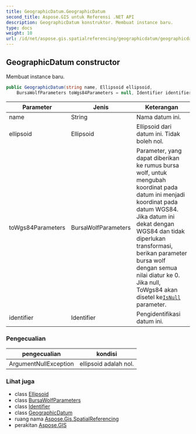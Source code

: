 ```yaml
---
title: GeographicDatum.GeographicDatum
second_title: Aspose.GIS untuk Referensi .NET API
description: GeographicDatum konstruktor. Membuat instance baru.
type: docs
weight: 10
url: /id/net/aspose.gis.spatialreferencing/geographicdatum/geographicdatum/
---
```

## GeographicDatum constructor

Membuat instance baru.

```csharp
public GeographicDatum(string name, Ellipsoid ellipsoid, 
    BursaWolfParameters toWgs84Parameters = null, Identifier identifier = null)
```

| Parameter | Jenis | Keterangan |
| --- | --- | --- |
| name | String | Nama datum ini. |
| ellipsoid | Ellipsoid | Ellipsoid dari datum ini. Tidak boleh nol. |
| toWgs84Parameters | BursaWolfParameters | Parameter, yang dapat diberikan ke rumus bursa wolf, untuk mengubah koordinat pada datum ini menjadi koordinat pada datum WGS84. Jika datum ini dekat dengan WGS84 dan tidak diperlukan transformasi, berikan parameter bursa wolf dengan semua nilai diatur ke 0. Jika null, ToWgs84 akan disetel ke[`IsNull`](../../bursawolfparameters/isnull/) parameter. |
| identifier | Identifier | Pengidentifikasi datum ini. |

### Pengecualian

| pengecualian | kondisi |
| --- | --- |
| ArgumentNullException | ellipsoid adalah nol. |

### Lihat juga

* class [Ellipsoid](../../ellipsoid/)
* class [BursaWolfParameters](../../bursawolfparameters/)
* class [Identifier](../../identifier/)
* class [GeographicDatum](../)
* ruang nama [Aspose.Gis.SpatialReferencing](../../geographicdatum/)
* perakitan [Aspose.GIS](../../../)


